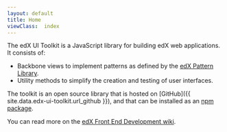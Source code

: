 ```yaml
---
layout: default
title: Home
viewClass:  index
---
```


The edX UI Toolkit is a JavaScript library for building edX web applications. It consists of:

* Backbone views to implement patterns as defined by the [edX Pattern Library](http://ux.edx.org).
* Utility methods to simplify the creation and testing of user interfaces.

The toolkit is an open source library that is hosted on [GitHub]({{ site.data.edx-ui-toolkit.url_github }}),
and that can be installed as an [npm package](https://www.npmjs.com/package/edx-ui-toolkit).

You can read more on the [edX Front End Development wiki](https://openedx.atlassian.net/wiki/display/FEDX/).
